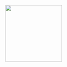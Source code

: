 <a href="https://github.com/32comma"><img src="https://github-readme-stats.vercel.app/api?username=32comma&count_private=true" height="180" /></a> 
